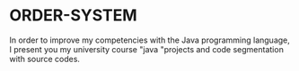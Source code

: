 # ORDER-SYSTEM
In order to improve my competencies with the Java programming language, I present you my university course "java "projects and code segmentation with source codes.
